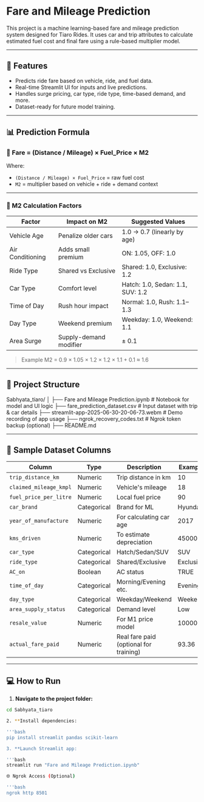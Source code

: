 # Fare and Mileage Prediction

This project is a machine learning-based fare and mileage prediction system designed for Tiaro Rides. It uses car and trip attributes to calculate estimated fuel cost and final fare using a rule-based multiplier model.

---

## 🚀 Features

- Predicts ride fare based on vehicle, ride, and fuel data.
- Real-time Streamlit UI for inputs and live predictions.
- Handles surge pricing, car type, ride type, time-based demand, and more.
- Dataset-ready for future model training.

---

## 📊 Prediction Formula

### 📌 Fare = (Distance / Mileage) × Fuel_Price × M2

Where:
- `(Distance / Mileage) × Fuel_Price` = raw fuel cost
- `M2` = multiplier based on vehicle + ride + demand context

---

### 🧮 M2 Calculation Factors

| Factor           | Impact on M2            | Suggested Values                 |
|------------------|--------------------------|----------------------------------|
| Vehicle Age      | Penalize older cars      | 1.0 → 0.7 (linearly by age)      |
| Air Conditioning | Adds small premium       | ON: 1.05, OFF: 1.0               |
| Ride Type        | Shared vs Exclusive      | Shared: 1.0, Exclusive: 1.2      |
| Car Type         | Comfort level            | Hatch: 1.0, Sedan: 1.1, SUV: 1.2 |
| Time of Day      | Rush hour impact         | Normal: 1.0, Rush: 1.1–1.3       |
| Day Type         | Weekend premium          | Weekday: 1.0, Weekend: 1.1       |
| Area Surge       | Supply-demand modifier   | ± 0.1                            |

> Example M2 = 0.9 × 1.05 × 1.2 × 1.2 × 1.1 + 0.1 ≈ 1.6

---

## 📁 Project Structure


Sabhyata_tiaro/
│
├── Fare and Mileage Prediction.ipynb # Notebook for model and UI logic
├── fare_prediction_dataset.csv # Input dataset with trip & car details
├── streamlit-app-2025-06-30-20-06-73.webm # Demo recording of app usage
├── ngrok_recovery_codes.txt # Ngrok token backup (optional)
├── README.md 



---

## 🧾 Sample Dataset Columns

| Column                 | Type        | Description                            | Example      |
|------------------------|-------------|----------------------------------------|--------------|
| `trip_distance_km`     | Numeric     | Trip distance in km                    | 10           |
| `claimed_mileage_kmpl`| Numeric     | Vehicle's mileage                      | 18           |
| `fuel_price_per_litre`| Numeric     | Local fuel price                       | 90           |
| `car_brand`            | Categorical | Brand for ML                           | Hyundai      |
| `year_of_manufacture` | Numeric     | For calculating car age                | 2017         |
| `kms_driven`           | Numeric     | To estimate depreciation               | 45000        |
| `car_type`             | Categorical | Hatch/Sedan/SUV                        | SUV          |
| `ride_type`            | Categorical | Shared/Exclusive                       | Exclusive    |
| `AC_on`                | Boolean     | AC status                              | TRUE         |
| `time_of_day`          | Categorical | Morning/Evening etc.                   | Evening      |
| `day_type`             | Categorical | Weekday/Weekend                        | Weekend      |
| `area_supply_status`   | Categorical | Demand level                           | Low          |
| `resale_value`         | Numeric     | For M1 price model                     | 1000000      |
| `actual_fare_paid`     | Numeric     | Real fare paid (optional for training) | 93.36        |

---

## 💻 How to Run

1. **Navigate to the project folder:**

```bash
cd Sabhyata_tiaro

2. **Install dependencies:

'''bash
pip install streamlit pandas scikit-learn

3. **Launch Streamlit app:

'''bash
streamlit run "Fare and Mileage Prediction.ipynb"

🌐 Ngrok Access (Optional)

'''bash
ngrok http 8501


